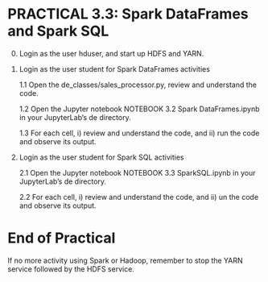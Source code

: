 # PRACTICAL 3.3: Spark DataFrames and Spark SQL

0. Login as the user hduser, and start up HDFS and YARN. 

1. Login as the user student for Spark DataFrames activities

   1.1 Open the de_classes/sales_processor.py, review and understand the code.

   1.2 Open the Jupyter notebook NOTEBOOK 3.2 Spark DataFrames.ipynb in your JupyterLab’s de directory.

   1.3 For each cell, i) review and understand the code, and ii) run the code and observe its output.



2. Login as the user student for Spark SQL activities
   
   2.1 Open the Jupyter notebook NOTEBOOK 3.3 SparkSQL.ipynb in your JupyterLab’s de directory.

   2.2 For each cell, i) review and understand the code, and ii) un the code and observe its output.


# End of Practical

If no more activity using Spark or Hadoop, remember to stop the YARN service followed by the HDFS service.


